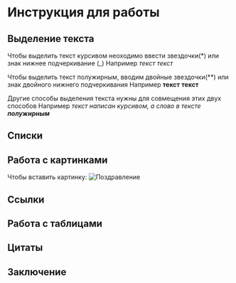 # Инструкция для работы

## Выделение текста

Чтобы выделить текст курсивом неоходимо ввести звездочки(*) или знак нижнее подчеркивание (_) Например *текст* _текст_

Чтобы выделить текст полужирным, вводим двойные звездочки(**) или знак двойного нижнего подчеркивания Например **текст** __текст__

Другие способы выделения текста нужны для совмещения этих двух способов Например _текст написан курсивом, а слово в тексте **полужирным**_

## Списки

## Работа с картинками

Чтобы вставить картинку:
![Поздравление](https://ak.picdn.net/shutterstock/videos/1039888382/thumb/7.jpg)
## Ссылки

## Работа с таблицами

## Цитаты

## Заключение